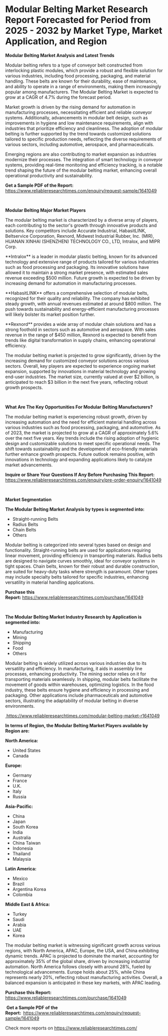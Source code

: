 <p><h1>Modular Belting Market Research Report Forecasted for Period from 2025 -  2032 by Market Type, Market Application, and Region</h1></p><p><strong>Modular Belting Market Analysis and Latest Trends</strong></p>
<p><p>Modular belting refers to a type of conveyor belt constructed from interlocking plastic modules, which provide a robust and flexible solution for various industries, including food processing, packaging, and material handling. These belts are known for their durability, ease of maintenance, and ability to operate in a range of environments, making them increasingly popular among manufacturers. The Modular Belting Market is expected to grow at a CAGR of 4.7% during the forecast period.</p><p>Market growth is driven by the rising demand for automation in manufacturing processes, necessitating efficient and reliable conveyor systems. Additionally, advancements in modular belt design, such as improvements in hygiene and low maintenance requirements, align with industries that prioritize efficiency and cleanliness. The adoption of modular belting is further supported by the trend towards customized solutions tailored to specific production needs, reflecting the diverse requirements of various sectors, including automotive, aerospace, and pharmaceuticals.</p><p>Emerging regions are also contributing to market expansion as industries modernize their processes. The integration of smart technology in conveyor systems, providing real-time monitoring and efficiency tracking, is a notable trend shaping the future of the modular belting market, enhancing overall operational productivity and sustainability.</p></p>
<p><strong>Get a Sample PDF of the Report:&nbsp;</strong> <a href="https://www.reliableresearchtimes.com/enquiry/request-sample/1641049?utm_campaign=3532&utm_medium=2&utm_source=Github&utm_content=ia&utm_term=11042025&utm_id=modular-belting">https://www.reliableresearchtimes.com/enquiry/request-sample/1641049</a></p>
<p>&nbsp;</p>
<p><strong>Modular Belting Major Market Players</strong></p>
<p><p>The modular belting market is characterized by a diverse array of players, each contributing to the sector's growth through innovative products and solutions. Key competitors include Accurate Industrial, HabasitLINK, Beltservice Corporation, Rexnord, Midwest Industrial Rubber, Inc. (MIR), HUANAN XINHAI (SHENZHEN) TECHNOLOGY CO., LTD, Intralox, and MIPR Corp.</p><p>**Intralox** is a leader in modular plastic belting, known for its advanced technology and extensive range of products tailored for various industries such as food processing and packaging. Its innovative solutions have allowed it to maintain a strong market presence, with estimated sales revenue exceeding $500 million. Future growth is expected to be driven by increasing demand for automation in manufacturing processes.</p><p>**HabasitLINK** offers a comprehensive selection of modular belts, recognized for their quality and reliability. The company has exhibited steady growth, with annual revenues estimated at around $800 million. The push towards sustainability and energy-efficient manufacturing processes will likely bolster its market position further.</p><p>**Rexnord** provides a wide array of modular chain solutions and has a strong foothold in sectors such as automotive and aerospace. With sales revenue in the range of $450 million, Rexnord is expected to benefit from trends like digital transformation in supply chains, enhancing operational efficiency.</p><p>The modular belting market is projected to grow significantly, driven by the increasing demand for customized conveyor solutions across various sectors. Overall, key players are expected to experience ongoing market expansion, supported by innovations in material technology and growing end-user industries. The market size, currently valued at over $2 billion, is anticipated to reach $3 billion in the next five years, reflecting robust growth prospects.</p></p>
<p>&nbsp;</p>
<p><strong>What Are The Key Opportunities For Modular Belting Manufacturers?</strong></p>
<p><p>The modular belting market is experiencing robust growth, driven by increasing automation and the need for efficient material handling across various industries such as food processing, packaging, and automotive. As of 2023, the market is projected to grow at a CAGR of approximately 5.6% over the next five years. Key trends include the rising adoption of hygienic design and customizable solutions to meet specific operational needs. The shift towards sustainability and the development of eco-friendly materials further enhance growth prospects. Future outlook remains positive, with innovations in technology and expanding applications likely to catalyze market advancements.</p></p>
<p><strong>Inquire or Share Your Questions If Any Before Purchasing This Report:</strong> <a href="https://www.reliableresearchtimes.com/enquiry/pre-order-enquiry/1641049?utm_campaign=3532&utm_medium=2&utm_source=Github&utm_content=ia&utm_term=11042025&utm_id=modular-belting">https://www.reliableresearchtimes.com/enquiry/pre-order-enquiry/1641049</a></p>
<p>&nbsp;</p>
<p><strong>Market Segmentation</strong></p>
<p><strong>The Modular Belting Market Analysis by types is segmented into:</strong></p>
<p><ul><li>Straight-running Belts</li><li>Radius Belts</li><li>Chain Belts</li><li>Others</li></ul></p>
<p><p>Modular belting is categorized into several types based on design and functionality. Straight-running belts are used for applications requiring linear movement, providing efficiency in transporting materials. Radius belts are designed to navigate curves smoothly, ideal for conveyor systems in tight spaces. Chain belts, known for their robust and durable construction, are suited for heavy-duty tasks where strength is paramount. Other types may include specialty belts tailored for specific industries, enhancing versatility in material handling applications.</p></p>
<p><strong>Purchase this Report:&nbsp;</strong><a href="https://www.reliableresearchtimes.com/purchase/1641049?utm_campaign=3532&utm_medium=2&utm_source=Github&utm_content=ia&utm_term=11042025&utm_id=modular-belting">https://www.reliableresearchtimes.com/purchase/1641049</a></p>
<p>&nbsp;</p>
<p><strong>The Modular Belting Market Industry Research by Application is segmented into:</strong></p>
<p><ul><li>Manufacturing</li><li>Mining</li><li>Shipping</li><li>Food</li><li>Others</li></ul></p>
<p><p>Modular belting is widely utilized across various industries due to its versatility and efficiency. In manufacturing, it aids in assembly line processes, enhancing productivity. The mining sector relies on it for transporting materials seamlessly. In shipping, modular belts facilitate the movement of goods within warehouses, optimizing logistics. In the food industry, these belts ensure hygiene and efficiency in processing and packaging. Other applications include pharmaceuticals and automotive sectors, illustrating the adaptability of modular belting in diverse environments.</p></p>
<p><a href="https://www.reliableresearchtimes.com/modular-belting-market-r1641049?utm_campaign=3532&utm_medium=2&utm_source=Github&utm_content=ia&utm_term=11042025&utm_id=modular-belting">&nbsp;https://www.reliableresearchtimes.com/modular-belting-market-r1641049</a></p>
<p><strong>In terms of Region, the Modular Belting Market Players available by Region are:</strong></p>
<p>
    <p> <strong> North America: </strong>
        <ul>
            <li>United States</li>
            <li>Canada</li>
        </ul>
        </p> 
    <p> <strong> Europe: </strong>
        <ul>
            <li>Germany</li>
            <li>France</li>
            <li>U.K.</li>
            <li>Italy</li>
            <li>Russia</li>
        </ul>
        </p> 
    <p> <strong> Asia-Pacific: </strong>
        <ul>
            <li>China</li>
            <li>Japan</li>
            <li>South Korea</li>
            <li>India</li>
            <li>Australia</li>
            <li>China Taiwan</li>
            <li>Indonesia</li>
            <li>Thailand</li>
            <li>Malaysia</li>
        </ul>
        </p> 
    <p> <strong> Latin America: </strong>
        <ul>
            <li>Mexico</li>
            <li>Brazil</li>
            <li>Argentina Korea</li>
            <li>Colombia</li>
        </ul>
        </p> 
    <p> <strong> Middle East & Africa: </strong>
        <ul>
            <li>Turkey</li>
            <li>Saudi</li>
            <li>Arabia</li>
            <li>UAE</li>
            <li>Korea</li>
        </ul>
    </p>
    </p>
<p><p>The modular belting market is witnessing significant growth across various regions, with North America, APAC, Europe, the USA, and China exhibiting dynamic trends. APAC is projected to dominate the market, accounting for approximately 35% of the global share, driven by increasing industrial automation. North America follows closely with around 28%, fueled by technological advancements. Europe holds about 25%, while China represents nearly 20%, reflecting robust manufacturing activities. Overall, a balanced expansion is anticipated in these key markets, with APAC leading.</p></p>
<p><strong>Purchase this Report: </strong><a href="https://www.reliableresearchtimes.com/purchase/1641049?utm_campaign=3532&utm_medium=2&utm_source=Github&utm_content=ia&utm_term=11042025&utm_id=modular-belting">https://www.reliableresearchtimes.com/purchase/1641049</a></p>
<p>&nbsp;<strong>Get a Sample PDF of the Report:&nbsp;&nbsp;</strong><a href="https://www.reliableresearchtimes.com/enquiry/request-sample/1641049?utm_campaign=3532&utm_medium=2&utm_source=Github&utm_content=ia&utm_term=11042025&utm_id=modular-belting">https://www.reliableresearchtimes.com/enquiry/request-sample/1641049</a></p>
<p><strong></strong></p>
<p>Check more reports on <a href="https://www.reliableresearchtimes.com/?utm_campaign=3532&utm_medium=2&utm_source=Github&utm_content=ia&utm_term=11042025&utm_id=modular-belting">https://www.reliableresearchtimes.com/</a></p>